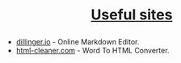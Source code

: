 # <a href="https://softuni.bg/about" rel="Useful sites"><p align="center">Useful sites<p>
 </a>

* [dillinger.io] - Online Markdown Editor.
* [html-cleaner.com] - Word To HTML Converter.


[dillinger.io]: <https://dillinger.io/>
[html-cleaner.com]:<html-cleaner.com>
